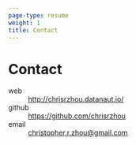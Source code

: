 ```yaml
---
page-type: resume
weight: 1
title: Contact
---
```


# Contact
<dl class="dl-horizontal">
  <dt>web</dt>
  <dd>
    <a href="http://chrisrzhou.datanaut.io/" target="_blank">http://chrisrzhou.datanaut.io/</a>
  </dd>
  <dt>github</dt>
  <dd>
    <a href="https://github.com/chrisrzhou" target="_blank">https://github.com/chrisrzhou</a>
  </dd>
  <dt>email</dt>
  <dd>
    <a href="mailto:christopher.r.zhou@gmail.com?Subject=Contact" target="_top">christopher.r.zhou@gmail.com</a>
  </dd>
</dl>
